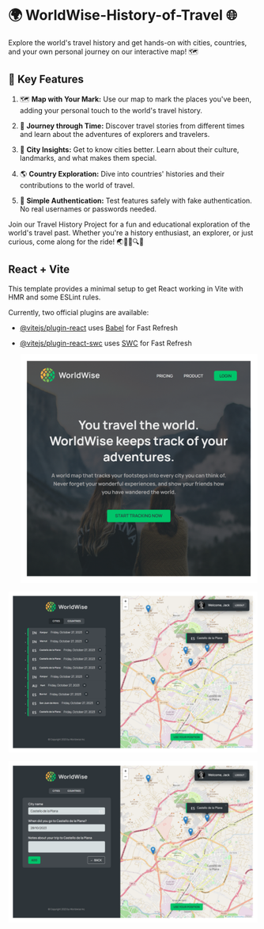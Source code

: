 # 🌍  WorldWise-History-of-Travel 🌐

Explore the world's travel history and get hands-on with cities, countries, and your own personal journey on our interactive map! 🗺️

## 🚀 Key Features

1. 🗺️ **Map with Your Mark:** Use our map to mark the places you've been, adding your personal touch to the world's travel history.

2. 📆 **Journey through Time:** Discover travel stories from different times and learn about the adventures of explorers and travelers.

3. 🌆 **City Insights:** Get to know cities better. Learn about their culture, landmarks, and what makes them special.

4. 🌎 **Country Exploration:** Dive into countries' histories and their contributions to the world of travel.

5. 🔐 **Simple Authentication:** Test features safely with fake authentication. No real usernames or passwords needed.


Join our Travel History Project for a fun and educational exploration of the world's travel past. Whether you're a history enthusiast, an explorer, or just curious, come along for the ride! 🌏🚶‍♂️🔍🔐

## React + Vite

This template provides a minimal setup to get React working in Vite with HMR and some ESLint rules.

Currently, two official plugins are available:

- [@vitejs/plugin-react](https://github.com/vitejs/vite-plugin-react/blob/main/packages/plugin-react/README.md) uses [Babel](https://babeljs.io/) for Fast Refresh
- [@vitejs/plugin-react-swc](https://github.com/vitejs/vite-plugin-react-swc) uses [SWC](https://swc.rs/) for Fast Refresh

  ![Home Page](public/localhost_5173_.png)

![citylist](public/citylist1.png)

![cityform](public/cityform.png)





